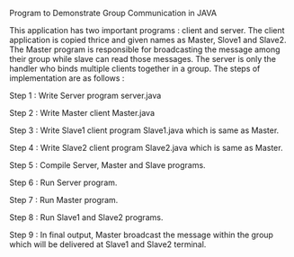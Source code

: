 Program to Demonstrate Group Communication in JAVA

This application has two important programs : client and server. The client application is copied thrice and given names as Master, Slove1 and Slave2. The Master program is responsible for broadcasting the message among their group while slave can read those messages. The server is only the handler who binds multiple clients together in a group. The steps of implementation are as follows :

Step 1 : Write Server program server.java

Step 2 : Write Master client Master.java

Step 3 : Write Slave1 client program Slave1.java which is same as Master.

Step 4 : Write Slave2 client program Slave2.java which is same as Master.

Step 5 : Compile Server, Master and Slave programs.

Step 6 : Run Server program.

Step 7 : Run Master program.

Step 8 : Run Slave1 and Slave2 programs.

Step 9 : In final output, Master broadcast the message within the group which will be delivered at Slave1 and Slave2 terminal.
